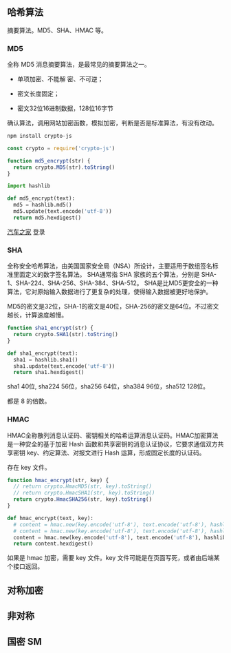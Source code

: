 ## 哈希算法

摘要算法。MD5、SHA、HMAC 等。

### MD5

全称 MD5 消息摘要算法，是最常见的摘要算法之一。

* 单项加密、不能解 密、不可逆；
* 密文长度固定；

* 密文32位16进制数据，128位16字节

确认算法，调用网站加密函数，模拟加密，判断是否是标准算法，有没有改动。

```javascript
npm install crypto-js
```

```javascript
const crypto = require('crypto-js')

function md5_encrypt(str) {
  return crypto.MD5(str).toString()
}
```

```python
import hashlib

def md5_encrypt(text):
  md5 = hashlib.md5()
  md5.update(text.encode('utf-8'))
  return md5.hexdigest()
```

[汽车之家](https://www.autohome.com.cn/beijing/) 登录

### SHA

全称安全哈希算法，由美国国家安全局（NSA）所设计，主要适用于数组签名标准里面定义的数字签名算法。
SHA通常指 SHA 家族的五个算法，分别是 SHA-1、SHA-224、SHA-256、SHA-384、SHA-512。
SHA是比MD5更安全的一种算法，它对原始输入数据进行了更复杂的处理，使得输入数据被更好地保护。

MD5的密文是32位，SHA-1的密文是40位，SHA-256的密文是64位。不过密文越长，计算速度越慢。

```javascript
function sha1_encrypt(str) {
  return crypto.SHA1(str).toString()
}
```

```python
def sha1_encrypt(text):
  sha1 = hashlib.sha1()
  sha1.update(text.encode('utf-8'))
  return sha1.hexdigest()
```

sha1 40位, sha224 56位，sha256 64位，sha384 96位，sha512 128位。

都是 8 的倍数。

### HMAC

HMAC全称散列消息认证码、密钥相关的哈希运算消息认证码。HMAC加密算法是一种安全的基于加密 Hash 函数和共享密钥的消息认证协议，它要求通信双方共享密钥 key、约定算法、对报文进行 Hash 运算，形成固定长度的认证码。

存在 key 文件。

```javascript
function hmac_encrypt(str, key) {
  // return crypto.HmacMD5(str, key).toString()
  // return crypto.HmacSHA1(str, key).toString()
  return crypto.HmacSHA256(str, key).toString()
}
```

```python
def hmac_encrypt(text, key):
  # content = hmac.new(key.encode('utf-8'), text.encode('utf-8'), hashlib.md5)
  # content = hmac.new(key.encode('utf-8'), text.encode('utf-8'), hashlib.sha1)
  content = hmac.new(key.encode('utf-8'), text.encode('utf-8'), hashlib.sha256)
  return content.hexdigest()
```

如果是 hmac 加密，需要 key 文件。key 文件可能是在页面写死，或者由后端某个接口返回。

## 对称加密

## 非对称

## 国密 SM
